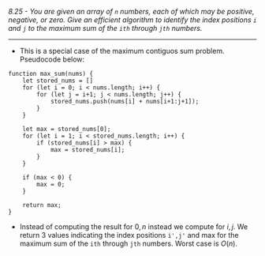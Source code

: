 *8.25 - You are given an array of `n` numbers, each of which may be positive, negative, or zero. Give an efficient algorithm to identify the index positions `i` and `j` to the maximum sum of the `ith` through `jth` numbers.*
***
- This is a special case of the maximum contiguos sum problem. Pseudocode below:
```
function max_sum(nums) {
    let stored_nums = []
    for (let i = 0; i < nums.length; i++) {
        for (let j = i+1; j < nums.length; j++) {
            stored_nums.push(nums[i] + nums[i+1:j+1]);
        }
    }

    let max = stored_nums[0];
    for (let i = 1; i < stored_nums.length; i++) {
        if (stored_nums[i] > max) {
            max = stored_nums[i];
        }
    }

    if (max < 0) {
        max = 0;
    }

    return max;
}
```
- Instead of computing the result for $0,n$ instead we compute for $i,j$. We return 3 values indicating the index positions `i',j'` and max for the maximum sum of the `ith` through `jth` numbers. Worst case is $O(n)$.
